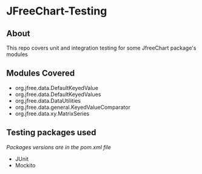 # JFreeChart-Testing
## About
This repo covers unit and integration testing for some JfreeChart package's modules
## Modules Covered
- org.jfree.data.DefaultKeyedValue
- org.jfree.data.DefaultKeyedValues
- org.jfree.data.DataUtilities
- org.jfree.data.general.KeyedValueComparator
- org.jfree.data.xy.MatrixSeries
## Testing packages used
*Packages versions are in the pom.xml file*
- JUnit
- Mockito
